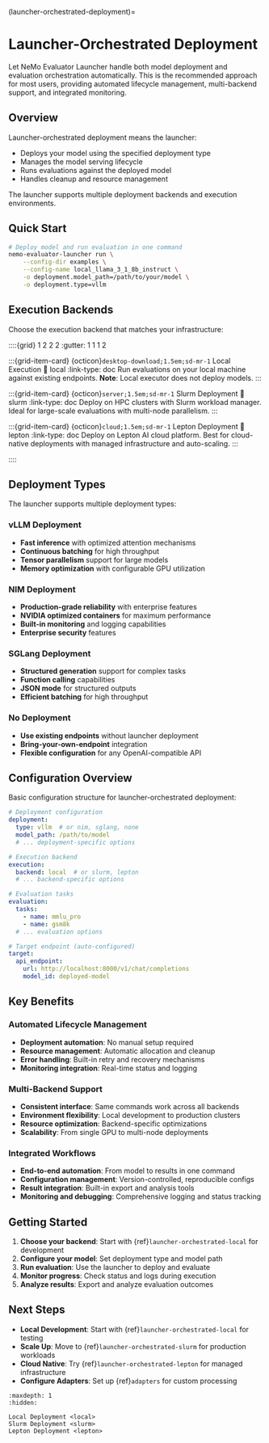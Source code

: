 (launcher-orchestrated-deployment)=

# Launcher-Orchestrated Deployment

Let NeMo Evaluator Launcher handle both model deployment and evaluation orchestration automatically. This is the recommended approach for most users, providing automated lifecycle management, multi-backend support, and integrated monitoring.

## Overview

Launcher-orchestrated deployment means the launcher:
- Deploys your model using the specified deployment type
- Manages the model serving lifecycle
- Runs evaluations against the deployed model
- Handles cleanup and resource management

The launcher supports multiple deployment backends and execution environments.

## Quick Start

```bash
# Deploy model and run evaluation in one command
nemo-evaluator-launcher run \
    --config-dir examples \
    --config-name local_llama_3_1_8b_instruct \
    -o deployment.model_path=/path/to/your/model \
    -o deployment.type=vllm
```

## Execution Backends

Choose the execution backend that matches your infrastructure:

::::{grid} 1 2 2 2
:gutter: 1 1 1 2

:::{grid-item-card} {octicon}`desktop-download;1.5em;sd-mr-1` Local Execution
:link: local
:link-type: doc
Run evaluations on your local machine against existing endpoints. **Note**: Local executor does not deploy models.
:::

:::{grid-item-card} {octicon}`server;1.5em;sd-mr-1` Slurm Deployment
:link: slurm
:link-type: doc
Deploy on HPC clusters with Slurm workload manager. Ideal for large-scale evaluations with multi-node parallelism.
:::

:::{grid-item-card} {octicon}`cloud;1.5em;sd-mr-1` Lepton Deployment
:link: lepton
:link-type: doc
Deploy on Lepton AI cloud platform. Best for cloud-native deployments with managed infrastructure and auto-scaling.
:::

::::

## Deployment Types

The launcher supports multiple deployment types:

### vLLM Deployment
- **Fast inference** with optimized attention mechanisms
- **Continuous batching** for high throughput
- **Tensor parallelism** support for large models
- **Memory optimization** with configurable GPU utilization

### NIM Deployment  
- **Production-grade reliability** with enterprise features
- **NVIDIA optimized containers** for maximum performance
- **Built-in monitoring** and logging capabilities
- **Enterprise security** features

### SGLang Deployment
- **Structured generation** support for complex tasks
- **Function calling** capabilities
- **JSON mode** for structured outputs
- **Efficient batching** for high throughput

### No Deployment
- **Use existing endpoints** without launcher deployment
- **Bring-your-own-endpoint** integration
- **Flexible configuration** for any OpenAI-compatible API

## Configuration Overview

Basic configuration structure for launcher-orchestrated deployment:

```yaml
# Deployment configuration
deployment:
  type: vllm  # or nim, sglang, none
  model_path: /path/to/model
  # ... deployment-specific options

# Execution backend
execution:
  backend: local  # or slurm, lepton
  # ... backend-specific options

# Evaluation tasks
evaluation:
  tasks:
    - name: mmlu_pro
    - name: gsm8k
  # ... evaluation options

# Target endpoint (auto-configured)
target:
  api_endpoint:
    url: http://localhost:8000/v1/chat/completions
    model_id: deployed-model
```

## Key Benefits

### Automated Lifecycle Management
- **Deployment automation**: No manual setup required
- **Resource management**: Automatic allocation and cleanup  
- **Error handling**: Built-in retry and recovery mechanisms
- **Monitoring integration**: Real-time status and logging

### Multi-Backend Support
- **Consistent interface**: Same commands work across all backends
- **Environment flexibility**: Local development to production clusters
- **Resource optimization**: Backend-specific optimizations
- **Scalability**: From single GPU to multi-node deployments

### Integrated Workflows
- **End-to-end automation**: From model to results in one command
- **Configuration management**: Version-controlled, reproducible configs
- **Result integration**: Built-in export and analysis tools
- **Monitoring and debugging**: Comprehensive logging and status tracking

## Getting Started

1. **Choose your backend**: Start with {ref}`launcher-orchestrated-local` for development
2. **Configure your model**: Set deployment type and model path
3. **Run evaluation**: Use the launcher to deploy and evaluate
4. **Monitor progress**: Check status and logs during execution
5. **Analyze results**: Export and analyze evaluation outcomes

## Next Steps

- **Local Development**: Start with {ref}`launcher-orchestrated-local` for testing
- **Scale Up**: Move to {ref}`launcher-orchestrated-slurm` for production workloads  
- **Cloud Native**: Try {ref}`launcher-orchestrated-lepton` for managed infrastructure
- **Configure Adapters**: Set up {ref}`adapters` for custom processing

```{toctree}
:maxdepth: 1
:hidden:

Local Deployment <local>
Slurm Deployment <slurm>
Lepton Deployment <lepton>
```
